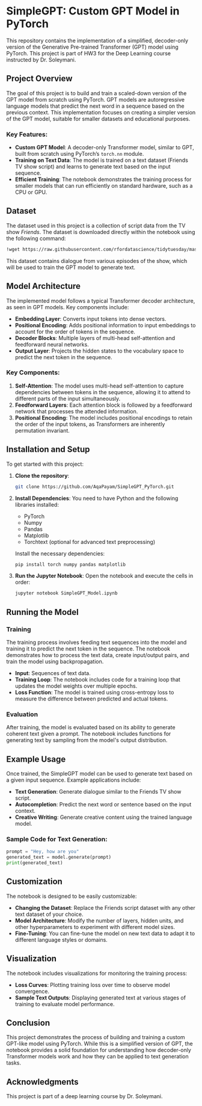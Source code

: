 
# SimpleGPT: Custom GPT Model in PyTorch

This repository contains the implementation of a simplified, decoder-only version of the Generative Pre-trained Transformer (GPT) model using PyTorch. This project is part of HW3 for the Deep Learning course instructed by Dr. Soleymani.

## Project Overview

The goal of this project is to build and train a scaled-down version of the GPT model from scratch using PyTorch. GPT models are autoregressive language models that predict the next word in a sequence based on the previous context. This implementation focuses on creating a simpler version of the GPT model, suitable for smaller datasets and educational purposes.

### Key Features:

- **Custom GPT Model**: A decoder-only Transformer model, similar to GPT, built from scratch using PyTorch’s `torch.nn` module.
- **Training on Text Data**: The model is trained on a text dataset (Friends TV show script) and learns to generate text based on the input sequence.
- **Efficient Training**: The notebook demonstrates the training process for smaller models that can run efficiently on standard hardware, such as a CPU or GPU.

## Dataset

The dataset used in this project is a collection of script data from the TV show *Friends*. The dataset is downloaded directly within the notebook using the following command:
```bash
!wget https://raw.githubusercontent.com/rfordatascience/tidytuesday/master/data/2020/2020-09-08/friends.csv
```

This dataset contains dialogue from various episodes of the show, which will be used to train the GPT model to generate text.

## Model Architecture

The implemented model follows a typical Transformer decoder architecture, as seen in GPT models. Key components include:

- **Embedding Layer**: Converts input tokens into dense vectors.
- **Positional Encoding**: Adds positional information to input embeddings to account for the order of tokens in the sequence.
- **Decoder Blocks**: Multiple layers of multi-head self-attention and feedforward neural networks.
- **Output Layer**: Projects the hidden states to the vocabulary space to predict the next token in the sequence.

### Key Components:

1. **Self-Attention**: The model uses multi-head self-attention to capture dependencies between tokens in the sequence, allowing it to attend to different parts of the input simultaneously.
2. **Feedforward Layers**: Each attention block is followed by a feedforward network that processes the attended information.
3. **Positional Encoding**: The model includes positional encodings to retain the order of the input tokens, as Transformers are inherently permutation invariant.

## Installation and Setup

To get started with this project:

1. **Clone the repository**:
    ```bash
    git clone https://github.com/AqaPayam/SimpleGPT_PyTorch.git
    ```

2. **Install Dependencies**:
    You need to have Python and the following libraries installed:
    - PyTorch
    - Numpy
    - Pandas
    - Matplotlib
    - Torchtext (optional for advanced text preprocessing)

    Install the necessary dependencies:
    ```bash
    pip install torch numpy pandas matplotlib
    ```

3. **Run the Jupyter Notebook**:
    Open the notebook and execute the cells in order:
    ```bash
    jupyter notebook SimpleGPT_Model.ipynb
    ```

## Running the Model

### Training

The training process involves feeding text sequences into the model and training it to predict the next token in the sequence. The notebook demonstrates how to process the text data, create input/output pairs, and train the model using backpropagation.

- **Input**: Sequences of text data.
- **Training Loop**: The notebook includes code for a training loop that updates the model weights over multiple epochs.
- **Loss Function**: The model is trained using cross-entropy loss to measure the difference between predicted and actual tokens.

### Evaluation

After training, the model is evaluated based on its ability to generate coherent text given a prompt. The notebook includes functions for generating text by sampling from the model's output distribution.

## Example Usage

Once trained, the SimpleGPT model can be used to generate text based on a given input sequence. Example applications include:

- **Text Generation**: Generate dialogue similar to the Friends TV show script.
- **Autocompletion**: Predict the next word or sentence based on the input context.
- **Creative Writing**: Generate creative content using the trained language model.

### Sample Code for Text Generation:
```python
prompt = "Hey, how are you"
generated_text = model.generate(prompt)
print(generated_text)
```

## Customization

The notebook is designed to be easily customizable:
- **Changing the Dataset**: Replace the Friends script dataset with any other text dataset of your choice.
- **Model Architecture**: Modify the number of layers, hidden units, and other hyperparameters to experiment with different model sizes.
- **Fine-Tuning**: You can fine-tune the model on new text data to adapt it to different language styles or domains.

## Visualization

The notebook includes visualizations for monitoring the training process:
- **Loss Curves**: Plotting training loss over time to observe model convergence.
- **Sample Text Outputs**: Displaying generated text at various stages of training to evaluate model performance.

## Conclusion

This project demonstrates the process of building and training a custom GPT-like model using PyTorch. While this is a simplified version of GPT, the notebook provides a solid foundation for understanding how decoder-only Transformer models work and how they can be applied to text generation tasks.

## Acknowledgments

This project is part of a deep learning course by Dr. Soleymani.
